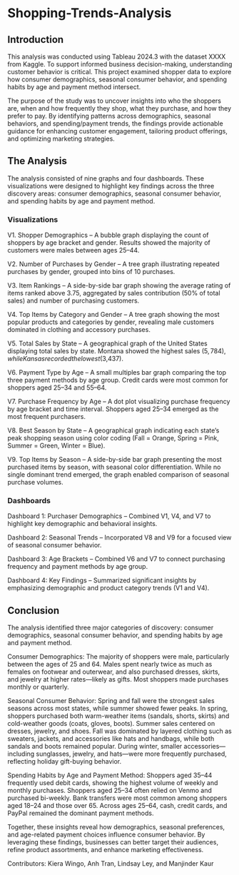 # Shopping-Trends-Analysis

## Introduction

This analysis was conducted using Tableau 2024.3 with the dataset XXXX from Kaggle. To support informed business decision-making, understanding customer behavior is critical. This project examined shopper data to explore how consumer demographics, seasonal consumer behavior, and spending habits by age and payment method intersect.

The purpose of the study was to uncover insights into who the shoppers are, when and how frequently they shop, what they purchase, and how they prefer to pay. By identifying patterns across demographics, seasonal behaviors, and spending/payment trends, the findings provide actionable guidance for enhancing customer engagement, tailoring product offerings, and optimizing marketing strategies.

## The Analysis
The analysis consisted of nine graphs and four dashboards. These visualizations were designed to highlight key findings across the three discovery areas: consumer demographics, seasonal consumer behavior, and spending habits by age and payment method.

### Visualizations
V1. Shopper Demographics – A bubble graph displaying the count of shoppers by age bracket and gender. Results showed the majority of customers were males between ages 25–44.

V2. Number of Purchases by Gender – A tree graph illustrating repeated purchases by gender, grouped into bins of 10 purchases.

V3. Item Rankings – A side-by-side bar graph showing the average rating of items ranked above 3.75, aggregated by sales contribution (50% of total sales) and number of purchasing customers.

V4. Top Items by Category and Gender – A tree graph showing the most popular products and categories by gender, revealing male customers dominated in clothing and accessory purchases.

V5. Total Sales by State – A geographical graph of the United States displaying total sales by state. Montana showed the highest sales ($5,784), while Kansas recorded the lowest ($3,437).

V6. Payment Type by Age – A small multiples bar graph comparing the top three payment methods by age group. Credit cards were most common for shoppers aged 25–34 and 55–64.

V7. Purchase Frequency by Age – A dot plot visualizing purchase frequency by age bracket and time interval. Shoppers aged 25–34 emerged as the most frequent purchasers.

V8. Best Season by State – A geographical graph indicating each state’s peak shopping season using color coding (Fall = Orange, Spring = Pink, Summer = Green, Winter = Blue).

V9. Top Items by Season – A side-by-side bar graph presenting the most purchased items by season, with seasonal color differentiation. While no single dominant trend emerged, the graph enabled comparison of seasonal purchase volumes.

### Dashboards
Dashboard 1: Purchaser Demographics – Combined V1, V4, and V7 to highlight key demographic and behavioral insights.

Dashboard 2: Seasonal Trends – Incorporated V8 and V9 for a focused view of seasonal consumer behavior.

Dashboard 3: Age Brackets – Combined V6 and V7 to connect purchasing frequency and payment methods by age group.

Dashboard 4: Key Findings – Summarized significant insights by emphasizing demographic and product category trends (V1 and V4).

## Conclusion

The analysis identified three major categories of discovery: consumer demographics, seasonal consumer behavior, and spending habits by age and payment method.

Consumer Demographics: The majority of shoppers were male, particularly between the ages of 25 and 64. Males spent nearly twice as much as females on footwear and outerwear, and also purchased dresses, skirts, and jewelry at higher rates—likely as gifts. Most shoppers made purchases monthly or quarterly.

Seasonal Consumer Behavior: Spring and fall were the strongest sales seasons across most states, while summer showed fewer peaks. In spring, shoppers purchased both warm-weather items (sandals, shorts, skirts) and cold-weather goods (coats, gloves, boots). Summer sales centered on dresses, jewelry, and shoes. Fall was dominated by layered clothing such as sweaters, jackets, and accessories like hats and handbags, while both sandals and boots remained popular. During winter, smaller accessories—including sunglasses, jewelry, and hats—were more frequently purchased, reflecting holiday gift-buying behavior.

Spending Habits by Age and Payment Method: Shoppers aged 35–44 frequently used debit cards, showing the highest volume of weekly and monthly purchases. Shoppers aged 25–34 often relied on Venmo and purchased bi-weekly. Bank transfers were most common among shoppers aged 18–24 and those over 65. Across ages 25–64, cash, credit cards, and PayPal remained the dominant payment methods.

Together, these insights reveal how demographics, seasonal preferences, and age-related payment choices influence consumer behavior. By leveraging these findings, businesses can better target their audiences, refine product assortments, and enhance marketing effectiveness.


Contributors: Kiera Wingo, Anh Tran, Lindsay Ley, and Manjinder Kaur
